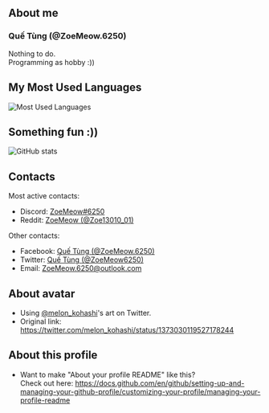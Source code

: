 ## About me
### Quế Tùng (@ZoeMeow.6250)
Nothing to do.<br>
Programming as hobby :))

## My Most Used Languages
![Most Used Languages](https://github-readme-stats.vercel.app/api/top-langs?layout=compact&username=zoemeow6250)

## Something fun :))
![GitHub stats](https://github-readme-stats.vercel.app/api?show_icons=true&theme=default&username=zoemeow6250)

## Contacts

Most active contacts:
- Discord: [ZoeMeow#6250][discord]
- Reddit: [ZoeMeow (@Zoe13010_01)][reddit]

Other contacts:
- Facebook: [Quế Tùng (@ZoeMeow.6250)][facebook]
- Twitter: [Quế Tùng (@ZoeMeow6250)][twitter]
- Email: [ZoeMeow.6250@outlook.com][email]

## About avatar

- Using [@melon_kohashi](https://twitter.com/melon_kohashi)'s art on Twitter.
- Original link: https://twitter.com/melon_kohashi/status/1373030119527178244

## About this profile

- Want to make "About your profile README" like this?<br>Check out here: https://docs.github.com/en/github/setting-up-and-managing-your-github-profile/customizing-your-profile/managing-your-profile-readme

[discord]: https://discordapp.com/users/465061557814951936
[reddit]: https://www.reddit.com/user/zoe13010_01
[facebook]: https://www.facebook.com/ZoeMeow.6250
[twitter]: https://www.twitter.com/ZoeMeow6250
[email]: mailto:ZoeMeow.6250@outlook.com
